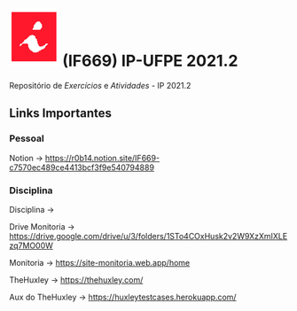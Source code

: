 # ![LogoCin](./img/iconcin.png) (IF669) IP-UFPE 2021.2

 Repositório de *Exercícios* e *Atividades* - IP 2021.2

 ## Links Importantes
 ### Pessoal
 Notion -> https://r0b14.notion.site/IF669-c7570ec489ce4413bcf3f9e540794889 
 ### Disciplina
 Disciplina ->
 
 Drive Monitoria -> https://drive.google.com/drive/u/3/folders/1STo4COxHusk2v2W9XzXmIXLEzq7MO00W 
 
 Monitoria -> https://site-monitoria.web.app/home

 TheHuxley -> https://thehuxley.com/

 Aux do TheHuxley -> https://huxleytestcases.herokuapp.com/